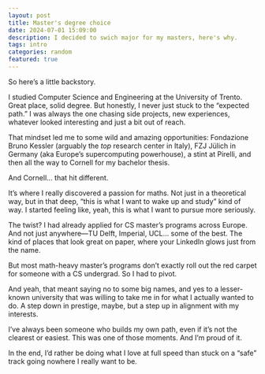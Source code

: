 ```yaml
---
layout: post
title: Master's degree choice
date: 2024-07-01 15:09:00
description: I decided to swich major for my masters, here's why.
tags: intro
categories: random
featured: true
---
```


So here’s a little backstory.

I studied Computer Science and Engineering at the University of Trento. Great place, solid degree. But honestly, I never just stuck to the “expected path.” I was always the one chasing side projects, new experiences, whatever looked interesting and just a bit out of reach.

That mindset led me to some wild and amazing opportunities: Fondazione Bruno Kessler (arguably the *top* research center in Italy), FZJ Jülich in Germany (aka Europe’s supercomputing powerhouse), a stint at Pirelli, and then all the way to Cornell for my bachelor thesis.

And Cornell… that hit different.

It’s where I really discovered a passion for maths. Not just in a theoretical way, but in that deep, “this is what I want to wake up and study” kind of way. I started feeling like, yeah, this is what I want to pursue more seriously.

The twist? I had already applied for CS master’s programs across Europe. And not just anywhere—TU Delft, Imperial, UCL… some of the best. The kind of places that look great on paper, where your LinkedIn glows just from the name.

But most math-heavy master’s programs don’t exactly roll out the red carpet for someone with a CS undergrad. So I had to pivot.

And yeah, that meant saying no to some big names, and yes to a lesser-known university that was willing to take me in for what I actually wanted to do. A step down in prestige, maybe, but a step up in alignment with my interests.

I’ve always been someone who builds my own path, even if it’s not the clearest or easiest. This was one of those moments. And I’m proud of it.

In the end, I’d rather be doing what I love at full speed than stuck on a “safe” track going nowhere I really want to be.